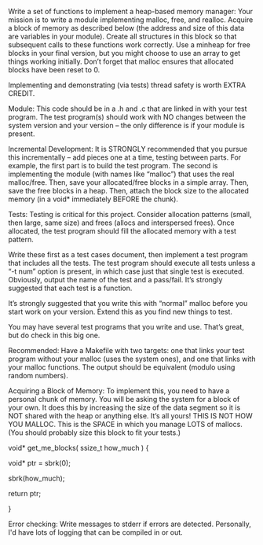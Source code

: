 Write a set of functions to implement a heap-based memory manager: 
Your mission is to write a module implementing malloc, free, and realloc. Acquire a block of memory as described below (the address and size of this data are variables in your module). Create all structures in this block so that subsequent calls to these functions work correctly. Use a minheap for free blocks in your final version, but you might choose to use an array to get things working initially. Don’t forget that malloc ensures that allocated blocks have been reset to 0.

Implementing and demonstrating (via tests) thread safety is worth EXTRA CREDIT.

Module:
This code should be in a .h and .c that are linked in with your test program. The test program(s) should work with NO changes between the system version and your version – the only difference is if your module is present.

Incremental Development:
It is STRONGLY recommended that you pursue this incrementally – add pieces one at a time, testing between parts. For example, the first part is to build the test program. The second is implementing the module (with names like “malloc”) that uses the real malloc/free. Then, save your allocated/free blocks in a simple array. Then, save the free blocks in a heap. Then, attach the block size to the allocated memory (in a void* immediately BEFORE the chunk).

Tests:
Testing is critical for this project. Consider allocation patterns (small, then large, same size) and frees (allocs and interspersed frees). Once allocated, the test program should fill the allocated memory with a test pattern.

Write these first as a test cases document, then implement a test program that includes all the tests. The test program should execute all tests unless a “-t num” option is present, in which case just that single test is executed. Obviously, output the name of the test and a pass/fail. It’s strongly suggested that each test is a function.

It’s strongly suggested that you write this with “normal” malloc before you start work on your version. Extend this as you find new things to test.

You may have several test programs that you write and use. That’s great, but do check in this big one.

Recommended: Have a Makefile with two targets: one that links your test program without your malloc (uses the system ones), and one that links with your malloc functions. The output should be equivalent (modulo using random numbers).

Acquiring a Block of Memory:
To implement this, you need to have a personal chunk of memory. You will be asking the system for a block of your own. It does this by increasing the size of the data segment so it is NOT shared with the heap or anything else. It’s all yours! THIS IS NOT HOW YOU MALLOC. This is the SPACE in which you manage LOTS of mallocs. (You should probably size this block to fit your tests.) 

 

void* get_me_blocks( ssize_t how_much ) {

void* ptr = sbrk(0);

sbrk(how_much);

return ptr;

}

 

Error checking:
Write messages to stderr if errors are detected. Personally, I'd have lots of logging that can be compiled in or out.